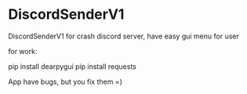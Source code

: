 # DiscordSenderV1
DiscordSenderV1 for crash discord server, have easy gui menu for user

for work:

pip install dearpygui
pip install requests


App have bugs, but you fix them =)
